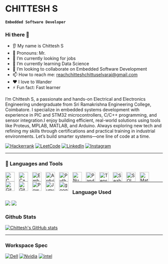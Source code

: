 # CHITTESH S

**`Embedded Software Developer`**
### Hi there 👋
* 👂 My name is Chittesh S
* 👨 Pronouns: Mr.
* 🔭 I’m currently looking for jobs 
* 🌱 I’m currently learning Data Science
* 🤝 I’m looking to collaborate on Embedded Software Development 
* 📫 How to reach me: reachchitteshchittuselvaraj@gmail.com 
* ❤️ I love to Wander
* ⚡ Fun fact: Fast learner

I’m Chittesh S, a passionate and hands-on Electrical and Electronics Engineering undergraduate from Sri Ramakrishna Engineering College, Coimbatore. I specialize in embedded systems development with experience in PIC and STM32 microcontrollers, C/C++ programming, and sensor integration.I enjoy building efficient, real-world solutions using tools like Proteus, MPLAB, MATLAB, and Arduino. Always exploring new tech and refining my skills through certifications and practical training in industrial environments.
Let’s build smarter systems—one line of code at a time.


[![Hackerrank](https://img.shields.io/badge/-Hackerrank-2EC866?style=for-the-badge&logo=HackerRank&logoColor=white)](https://www.hackerrank.com/reachchitteshch1)
[![LeetCode](https://img.shields.io/badge/LeetCode-000000?style=for-the-badge&logo=LeetCode&logoColor=#d16c06)](https://leetcode.com/u/skrJ2VOk7h/)
[![LinkedIn](https://img.shields.io/badge/linkedin-%230077B5.svg?style=for-the-badge&logo=linkedin&logoColor=white)](https://www.linkedin.com/in/chittesh-s/)
[![Instagram](https://img.shields.io/badge/Instagram-%23E4405F.svg?style=for-the-badge&logo=Instagram&logoColor=white)](https://www.instagram.com/__chittesh_24/#)

---

### 🧰 Languages and Tools

<img align="left" alt="C" width="30px" style="padding-right:10px;" src="https://img.icons8.com/?&id=40670&format=png&color=000000" />
<img align="left" alt="C++" width="30px" style="padding-right:10px;" src="https://img.icons8.com/?&id=40669&format=png&color=000000" />
<img align="left" alt="Embedded Systems" width="30px" style="padding-right:10px;" src="https://img.icons8.com/?size=100&id=oaoTa6nA7qv3&format=png&color=000000" />
<img align="left" alt="Arduino" width="30px" style="padding-right:10px;" src="https://img.icons8.com/?size=100&id=13444&format=png&color=000000" />
<img align="left" alt="Python" width="30px" style="padding-right:10px;" src="https://img.icons8.com/?&id=13441&format=png&color=000000" />
<img align="left" alt="Numpy" width="30px" style="padding-right:10px;" src="https://img.icons8.com/?&id=aR9CXyMagKIS&format=png&color=000000" />
<img align="left" alt="Pandas" width="30px" style="padding-right:10px;" src="https://img.icons8.com/?&id=xSkewUSqtErH&format=png&color=000000" />
<img align="left" alt="Tensorflow" width="30px" style="padding-right:10px;" src="https://img.icons8.com/?size=100&id=n3QRpDA7KZ7P&format=png&color=000000" />
<img align="left" alt="Seaborn" width="30px" style="padding-right:10px;" src="https://logo.svgcdn.com/l/seaborn-icon-8x.png" />
<img align="left" alt="SQL" width="30px" style="padding-right:10px;" src="https://img.icons8.com/?&id=J6KcaRLsTgpZ&format=png&color=000000" />
<img align="left" alt="Matlab" width="30px" style="padding-right:10px;" src="https://img.icons8.com/?&id=r5Y16PcDkoWI&format=png&color=000000" />
<img align="left" alt="GitHub" width="30px" style="padding-right:10px;" src="https://img.icons8.com/?&id=g7P0iny5Rros&format=png&color=000000" />
<img align="left" alt="Git" width="30px" style="padding-right:10px;" src="https://cdn.jsdelivr.net/gh/devicons/devicon/icons/git/git-original.svg" />
<img align="left" alt="Powerpoint" width="30px" style="padding-right:10px;" src="https://img.icons8.com/?size=100&id=81726&format=png&color=000000" />
<img align="left" alt="Jupyter" width="30px" style="padding-right:10px;" src="https://img.icons8.com/?size=100&id=J0SgMWzAxqFj&format=png&color=000000" />
<img align="left" alt="google collab" width="30px" style="padding-right:10px;" src="https://img.icons8.com/?size=100&id=lOqoeP2Zy02f&format=png&color=000000" />

<br />
<hr />

### Language Used

<a href="https://github.com/theja-vanka#gh-dark-mode-only"><img src="https://github-readme-stats.vercel.app/api/top-langs/?username=chittesh24&custom_title=Languages&langs_count=3&hide_border=true&hide=html,css,matlab&theme=github_dark" /></a>
<a href="https://github.com/theja-vanka#gh-light-mode-only"><img src="https://github-readme-stats.vercel.app/api/top-langs/?username=chittesh24&custom_title=Languages&langs_count=3&hide_border=true&hide=html,css,matlab" /></a>

### Github Stats
[![Chittesh's GitHub stats](https://github-readme-stats.vercel.app/api?username=chittesh24&show_icons=true&theme=dark)](https://github.com/chittesh24/github-readme-stats)
<br />
<hr />

### Workspace Spec

<a href='https://github.com/chittesh24' target="_blank"><img alt='Dell' src='https://img.shields.io/badge/Dell_g15-100000?style=for-the-badge&logo=Dell&logoColor=white&labelColor=0089CD&color=019CD0'/></a>
<a href='https://github.com/chittesh24' target="_blank"><img alt='Nvidia' src='https://img.shields.io/badge/RTX_3050-100000?style=for-the-badge&logo=Nvidia&logoColor=white&labelColor=01C34C&color=01CA52'/></a>
<a href='https://github.com/chittesh24' target="_blank"><img alt='intel' src='https://img.shields.io/badge/core_i5 12500h-100000?style=for-the-badge&logo=intel&logoColor=white&labelColor=0090FF&color=0184EA'/></a>

#
